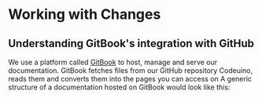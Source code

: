 # Working with Changes

## Understanding GitBook's integration with GitHub

We use a platform called [GitBook](https://www.gitbook.com/) to host, manage and serve our documentation. GitBook fetches files from our GitHub repository Codeuino, reads them and converts them into the pages you can access on  A generic structure of a documentation hosted on GitBook would look like this:

